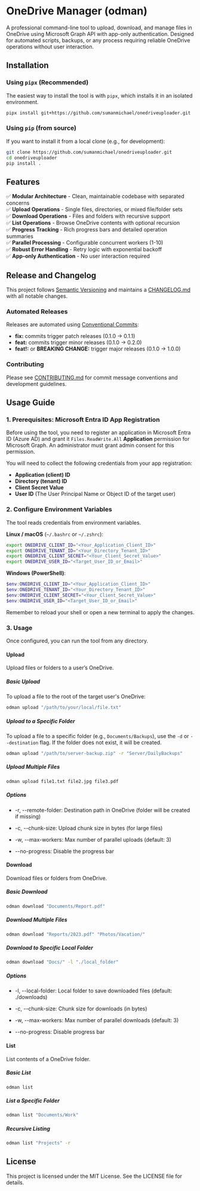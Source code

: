 # OneDrive Manager (odman)

A professional command-line tool to upload, download, and manage files in OneDrive using Microsoft Graph API with app-only authentication. Designed for automated scripts, backups, or any process requiring reliable OneDrive operations without user interaction.

## Installation

### Using `pipx` (Recommended)

The easiest way to install the tool is with `pipx`, which installs it in an isolated environment.

```sh
pipx install git+https://github.com/sumanmichael/onedriveuploader.git
```

### Using `pip` (from source)

If you want to install it from a local clone (e.g., for development):

```sh
git clone https://github.com/sumanmichael/onedriveuploader.git
cd onedriveuploader
pip install .
```

## Features

✅ **Modular Architecture** - Clean, maintainable codebase with separated concerns  
✅ **Upload Operations** - Single files, directories, or mixed file/folder sets  
✅ **Download Operations** - Files and folders with recursive support  
✅ **List Operations** - Browse OneDrive contents with optional recursion  
✅ **Progress Tracking** - Rich progress bars and detailed operation summaries  
✅ **Parallel Processing** - Configurable concurrent workers (1-10)  
✅ **Robust Error Handling** - Retry logic with exponential backoff  
✅ **App-only Authentication** - No user interaction required

## Release and Changelog

This project follows [Semantic Versioning](https://semver.org/) and maintains a [CHANGELOG.md](CHANGELOG.md) with all notable changes.

### Automated Releases

Releases are automated using [Conventional Commits](https://www.conventionalcommits.org/):

- **fix:** commits trigger patch releases (0.1.0 → 0.1.1)
- **feat:** commits trigger minor releases (0.1.0 → 0.2.0)
- **feat!:** or **BREAKING CHANGE:** trigger major releases (0.1.0 → 1.0.0)

### Contributing

Please see [CONTRIBUTING.md](CONTRIBUTING.md) for commit message conventions and development guidelines.

## Usage Guide

### 1. Prerequisites: Microsoft Entra ID App Registration

Before using the tool, you need to register an application in Microsoft Entra ID (Azure AD) and grant it `Files.ReadWrite.All` **Application** permission for Microsoft Graph. An administrator must grant admin consent for this permission.

You will need to collect the following credentials from your app registration:

- **Application (client) ID**
- **Directory (tenant) ID**
- **Client Secret Value**
- **User ID** (The User Principal Name or Object ID of the target user)

### 2. Configure Environment Variables

The tool reads credentials from environment variables.

**Linux / macOS** (`~/.bashrc` or `~/.zshrc`):

```sh
export ONEDRIVE_CLIENT_ID="<Your_Application_Client_ID>"
export ONEDRIVE_TENANT_ID="<Your_Directory_Tenant_ID>"
export ONEDRIVE_CLIENT_SECRET="<Your_Client_Secret_Value>"
export ONEDRIVE_USER_ID="<Target_User_ID_or_Email>"
```

**Windows (PowerShell)**:

```powershell
$env:ONEDRIVE_CLIENT_ID="<Your_Application_Client_ID>"
$env:ONEDRIVE_TENANT_ID="<Your_Directory_Tenant_ID>"
$env:ONEDRIVE_CLIENT_SECRET="<Your_Client_Secret_Value>"
$env:ONEDRIVE_USER_ID="<Target_User_ID_or_Email>"
```

Remember to reload your shell or open a new terminal to apply the changes.

### 3. Usage

Once configured, you can run the tool from any directory.

#### Upload

Upload files or folders to a user’s OneDrive.

##### Basic Upload

To upload a file to the root of the target user's OneDrive:

```sh
odman upload "/path/to/your/local/file.txt"
```

##### Upload to a Specific Folder

To upload a file to a specific folder (e.g., `Documents/Backups`), use the `-d` or `--destination` flag. If the folder does not exist, it will be created.

```sh
odman upload "/path/to/server-backup.zip" -r "Server/DailyBackups"
```

##### Upload Multiple Files

```sh
odman upload file1.txt file2.jpg file3.pdf
```

##### Options

- -r, --remote-folder: Destination path in OneDrive (folder will be created if missing)

- -c, --chunk-size: Upload chunk size in bytes (for large files)

- -w, --max-workers: Max number of parallel uploads (default: 3)

- --no-progress: Disable the progress bar

#### Download

Download files or folders from OneDrive.

##### Basic Download

```sh
odman download "Documents/Report.pdf"
```

##### Download Multiple Files

```sh
odman download "Reports/2023.pdf" "Photos/Vacation/"
```

##### Download to Specific Local Folder

```sh
odman download "Docs/" -l "./local_folder"
```

##### Options

- -l, --local-folder: Local folder to save downloaded files (default: ./downloads)

- -c, --chunk-size: Chunk size for downloads (in bytes)

- -w, --max-workers: Max number of parallel downloads (default: 3)

- --no-progress: Disable progress bar

#### List

List contents of a OneDrive folder.

##### Basic List

```sh
odman list
```

##### List a Specific Folder

```sh
odman list "Documents/Work"
```

##### Recursive Listing

```sh
odman list "Projects" -r
```

## License

This project is licensed under the MIT License. See the LICENSE file for details.
